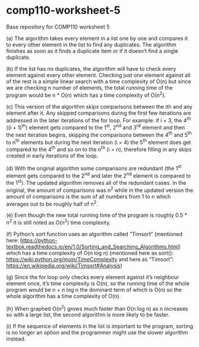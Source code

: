 # comp110-worksheet-5
Base repository for COMP110 worksheet 5

(a)	The algorithm takes every element in a list one by one and compares it to every other element in the list to find any duplicates. The algorithm finishes as soon as it finds a duplicate item or if it doesn’t find a single duplicate.

(b)	If the list has no duplicates, the algorithm will have to check every element against every other element. Checking just one element against all of the rest is a simple linear search with a time complexity of O(n) but since we are checking n number of elements, the total running time of the program would be n * O(n) which has a time complexity of O(n<sup>2</sup>).

(c)	This version of the algorithm skips comparisons between the ith and any element after it. Any skipped comparisons during the first few iterations are addressed in the later iterations of the for loop. For example: if i = 3, the 4<sup>th</sup> ((i + 1)<sup>th</sup>) element gets compared to the 1<sup>st</sup>, 2<sup>nd</sup> and 3<sup>rd</sup> element and then the next iteration begins, skipping the comparisons between the 4<sup>th</sup> and 5<sup>th</sup> to n<sup>th</sup> elements but during the next iteration (i = 4) the 5<sup>th</sup> element does get compared to the 4<sup>th</sup> and so on to the n<sup>th</sup> (i = n), therefore filling in any skips created in early iterations of the loop.

(d)	With the original algorithm some comparisons are redundant (the 1<sup>st</sup> element gets compared to the 2<sup>nd</sup> and later the 2<sup>nd</sup> element is compared to the 1<sup>st</sup>). The updated algorithm removes all of the redundant cases. In the original, the amount of comparisons was n<sup>2</sup> while in the updated version the amount of comparisons is the sum of all numbers from 1 to n which averages out to be roughly half of n<sup>2</sup>.

(e)	Even though the new total running time of the program is roughly 0.5 * n<sup>2</sup> it is still noted as O(n<sup>2</sup>) time complexity.

(f)	Python’s sort function uses an algorithm called “Timsort” (mentioned here: https://python-textbok.readthedocs.io/en/1.0/Sorting_and_Searching_Algorithms.html) which has a time complexity of O(n log n) (mentioned here as sort(): https://wiki.python.org/moin/TimeComplexity and here as “Timsort”: https://en.wikipedia.org/wiki/Timsort#Analysis)

(g)	Since the for loop only checks every element against it’s neighbour element once, it’s time complexity is O(n), so the running time of the whole program would be n + n log n the dominant term of which is O(n) so the whole algorithm has a time complexity of O(n).

(h)	When graphed O(n<sup>2</sup>) grows much faster than O(n log n) as n increases so with a large list, the second algorithm is more likely to be faster.

(i)	If the sequence of elements in the list is important to the program, sorting is no longer an option and the programmer might use the slower algorithm instead.
